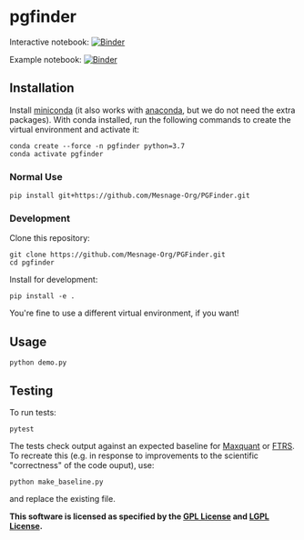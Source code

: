 # pgfinder

Interactive notebook: [![Binder](https://mybinder.org/badge_logo.svg)](https://mybinder.org/v2/gh/Mesnage-Org/PGFinder/master?urlpath=tree/pgfinder_interactive.ipynb)

Example notebook: [![Binder](https://mybinder.org/badge_logo.svg)](https://mybinder.org/v2/gh/Mesnage-Org/PGFinder/master?urlpath=tree/pgfinder.ipynb)

## Installation

Install [miniconda](https://docs.conda.io/en/latest/miniconda.html) (it also works with [anaconda](https://docs.anaconda.com/anaconda/install/), but we do not need the extra packages). With conda installed, run the following commands to create the virtual environment and activate it:

```
conda create --force -n pgfinder python=3.7
conda activate pgfinder
```

### Normal Use

```
pip install git+https://github.com/Mesnage-Org/PGFinder.git
```

### Development

Clone this repository:

```
git clone https://github.com/Mesnage-Org/PGFinder.git
cd pgfinder
```

Install for development:

```
pip install -e .
```

You're fine to use a different virtual environment, if you want!
## Usage

```
python demo.py
```

## Testing

To run tests:

```
pytest
```

The tests check output against an expected baseline for [Maxquant](data/baseline_output.csv) or [FTRS](data/baseline_output_ftrs.csv). To recreate this (e.g. in response to improvements to the scientific "correctness" of the code ouput), use:

```
python make_baseline.py
```

and replace the existing file.

**This software is licensed as specified by the [GPL License](COPYING) and [LGPL License](COPYING.LESSER).**